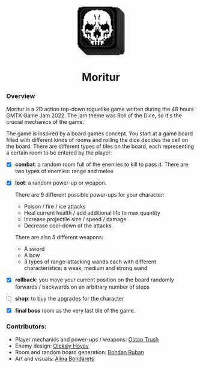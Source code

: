 <p align="center"><img src="game/art/avatar.png" width=125></p>
<h1 align="center">Moritur</h1>

### Overview

Moritur is a 2D action top-down roguelike game written during the 48 hours GMTK Game Jam 2022. The jam theme was Roll of the Dice, so it's the crucial mechanics of the game.

The game is inspired by a board games concept. You start at a game board filled with different kinds of rooms and rolling the dice decides the cell on the board. There are different types of tiles on the board, each representing a certain room to be entered by the player:
- [x] **combat**: a random room full of the enemies to kill to pass it. There are two types of enemies: range and melee
- [x] **loot**: a random power-up or weapon.

  There are 9 different possible power-ups for your character:
  * Poison / fire / ice attacks
  * Heal current health / add additional life to max quantity
  * Increase projectile size / speed / damage
  * Decrease cool-down of the attacks 

  There are also 5 different weapons:
  * A sword
  * A bow
  * 3 types of range-attacking wands each with different characteristics: a weak, medium and strong wand

- [x] **rollback**: you move your current position on the board randomly forwards / backwards on an arbitrary number of steps
- [ ] **shop**: to buy the upgrades for the character
- [x] **final boss** room as the very last tile of the game.

### Contributors:
* Player mechanics and power-ups / weapons: [Ostap Trush](https://github.com/Adeon18)
* Enemy design: [Oleksiy Hoyev](https://github.com/alexg-lviv)
* Room and random board generation: [Bohdan Ruban](https://github.com/iamthewalrus67)
* Art and visuals: [Alina Bondarets](https://github.com/alorthius)
